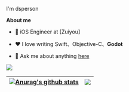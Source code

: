 I'm dsperson

**About me**

- 💼 iOS Engineer at [Zuiyou]

- ❤️ I love writing Swift、Objective-C、**Godot**

- 💬 Ask me about anything [here](https://github.com/dsperson/dsperson/issues)

<img src="https://cdn.jsdelivr.net/gh/sun0225SUN/sun0225SUN/profile-snake-contrib/github-contribution-grid-snake-dark.svg" />

| <a href="https://github.com/dsperson/github-readme-stats"><img align="center" src="https://github-readme-stats.vercel.app/api?username=dsperson&show_icons=true&include_all_commits=true&theme=buefy&hide_border=true" alt="Anurag's github stats" /></a> | <a href="https://github.com/dsperson/github-readme-stats"><img align="center" src="https://github-readme-stats.vercel.app/api/top-langs/?username=dsperson&layout=compact&theme=buefy&hide_border=true" /></a> |
| ------------- | ------------- |
